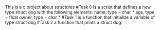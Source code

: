 This is a c project about structures
#Task 0 is a script that defines a new type struct dog with the following elements:
name, type = char *
age, type = float
owner, type = char *
#Task 1 is a  function that initialize a variable of type struct dog
#Task 2 a function that prints a struct dog.
